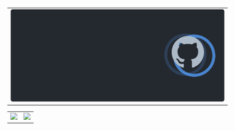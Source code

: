 <table align="center">
   <tr>
      <td valign="center" align="center" width="75%">
         <img src="assets/stats.svg" />
      </td>
   </tr>
</table>

<table align="center">
   <tr>
      <td valign="center" align="center" width="50%">
         <a href="https://github.com/swiftyfinch/Rugby">
           <img src="https://github.com/swiftyfinch/swiftyfinch/assets/64660122/2d25d201-c2a3-4c2b-953d-b1f62c96ee9d">
         </a>
      </td>
      <td valign="center" align="center" width="50%">
         <a href="https://github.com/swiftyfinch/xtree">
           <img src="https://github.com/swiftyfinch/swiftyfinch/assets/64660122/522c9627-b4f8-4b07-98a1-8e01c77d70da">
         </a>
      </td>
   </tr>
</table>
